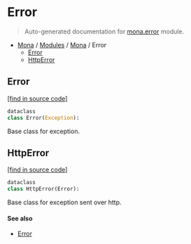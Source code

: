# Error

> Auto-generated documentation for [mona.error](https://github.com/katunilya/mona/blob/main/mona/error.py) module.

- [Mona](../README.md#mona) / [Modules](../MODULES.md#mona-modules) / [Mona](index.md#mona) / Error
    - [Error](#error)
    - [HttpError](#httperror)

## Error

[[find in source code]](https://github.com/katunilya/mona/blob/main/mona/error.py#L5)

```python
dataclass
class Error(Exception):
```

Base class for exception.

## HttpError

[[find in source code]](https://github.com/katunilya/mona/blob/main/mona/error.py#L12)

```python
dataclass
class HttpError(Error):
```

Base class for exception sent over http.

#### See also

- [Error](#error)
